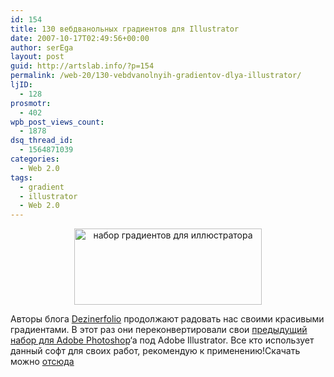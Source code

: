 ```yaml
---
id: 154
title: 130 вебдванольных градиентов для Illustrator
date: 2007-10-17T02:49:56+00:00
author: serEga
layout: post
guid: http://artslab.info/?p=154
permalink: /web-20/130-vebdvanolnyih-gradientov-dlya-illustrator/
ljID:
  - 128
prosmotr:
  - 402
wpb_post_views_count:
  - 1878
dsq_thread_id:
  - 1564871039
categories:
  - Web 2.0
tags:
  - gradient
  - illustrator
  - Web 2.0
---
```

<center>
  <a href="{{site.img_cdn}}/illcs3swatch_03.jpg"><img src="{{site.img_cdn}}/illcs3swatch_03-300x122.jpg" alt="набор градиентов для иллюстратора" title="illcs3swatch_03" width="300" height="122" class="alignnone size-medium wp-image-881" /></a>
</center>



Авторы блога <a href="http://www.dezinerfolio.com/2007/10/15/130-web-20-gradient-swatches-for-illustrator/" title="dezinerfolio" target="_blank">Dezinerfolio</a> продолжают радовать нас своими красивыми градиентами. В этот раз они переконвертировали свои <a href="http://www.dezinerfolio.com/2007/05/06/ultimate-web-20-layer-styles/" title="web 2.0 gradients for photoshop" target="_blank">предыдущий набор для Adobe Photoshop</a>&#8216;a под Adobe Illustrator. Все кто использует данный софт для своих работ, рекомендую к применению!Скачать можно <a href="http://www.dezinerfolio.com/2007/10/15/130-web-20-gradient-swatches-for-illustrator/" title="130 web 2.0 gradients for illustrator" target="_blank">отсюда</a>